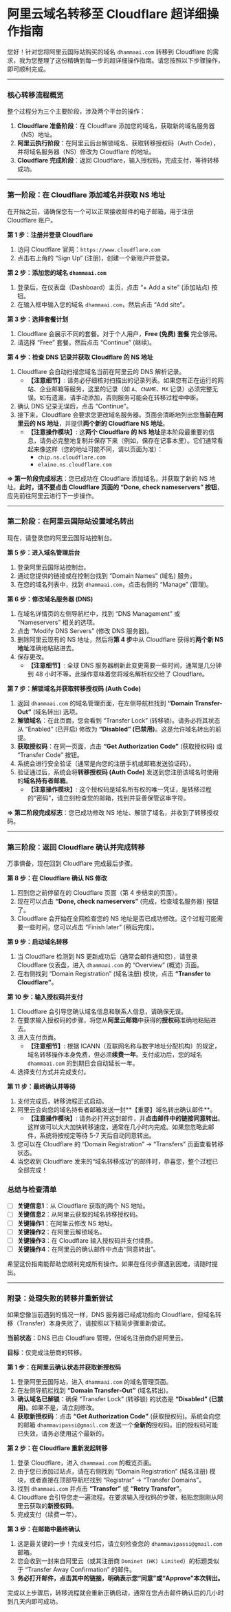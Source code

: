 # 阿里云域名转移至 Cloudflare 超详细操作指南

您好！针对您将阿里云国际站购买的域名 `dhammaai.com` 转移到 Cloudflare 的需求，我为您整理了这份精确到每一步的超详细操作指南。请您按照以下步骤操作，即可顺利完成。

---

### **核心转移流程概览**

整个过程分为三个主要阶段，涉及两个平台的操作：

1.  **Cloudflare 准备阶段**：在 Cloudflare 添加您的域名，获取新的域名服务器（NS）地址。
2.  **阿里云执行阶段**：在阿里云后台解锁域名、获取转移授权码（Auth Code），并将域名服务器（NS）修改为 Cloudflare 的地址。
3.  **Cloudflare 完成阶段**：返回 Cloudflare，输入授权码，完成支付，等待转移成功。

---

### **第一阶段：在 Cloudflare 添加域名并获取 NS 地址**

在开始之前，请确保您有一个可以正常接收邮件的电子邮箱，用于注册 Cloudflare 账户。

**第 1 步：注册并登录 Cloudflare**
1.  访问 Cloudflare 官网：`https://www.cloudflare.com`
2.  点击右上角的 “Sign Up” (注册)，创建一个新账户并登录。

**第 2 步：添加您的域名 `dhammaai.com`**
1.  登录后，在仪表盘（Dashboard）主页，点击 “+ Add a site” (添加站点) 按钮。
2.  在输入框中输入您的域名 `dhammaai.com`，然后点击 “Add site”。

**第 3 步：选择套餐计划**
1.  Cloudflare 会展示不同的套餐。对于个人用户，**Free (免费) 套餐** 完全够用。
2.  请选择 “Free” 套餐，然后点击 “Continue” (继续)。

**第 4 步：检查 DNS 记录并获取 Cloudflare 的 NS 地址**
1.  Cloudflare 会自动扫描您域名当前在阿里云的 DNS 解析记录。
    *   **【注意细节】**: 请务必仔细核对扫描出的记录列表。如果您有正在运行的网站、企业邮箱等服务，这里的记录（如 `A`、`CNAME`、`MX` 记录）必须完整无误。如有遗漏，请手动添加，否则服务可能会在转移过程中中断。
2.  确认 DNS 记录无误后，点击 “Continue”。
3.  接下来，Cloudflare 会要求您更改域名服务器。页面会清晰地列出您**当前在阿里云的 NS 地址**，并提供**两个新的 Cloudflare NS 地址**。
    *   **【注意操作模块】**: 这**两个 Cloudflare 的 NS 地址**是本阶段最重要的信息，请务必完整地复制并保存下来（例如，保存在记事本里）。它们通常看起来像这样（您的地址可能不同，请以页面为准）：
        *   `chip.ns.cloudflare.com`
        *   `elaine.ns.cloudflare.com`

**=> 第一阶段完成标志**：您已成功在 Cloudflare 添加域名，并获取了新的 NS 地址。**此时，请不要点击 Cloudflare 页面的 “Done, check nameservers” 按钮**，应先前往阿里云进行下一步操作。

---

### **第二阶段：在阿里云国际站设置域名转出**

现在，请登录您的阿里云国际站控制台。

**第 5 步：进入域名管理后台**
1.  登录阿里云国际站控制台。
2.  通过您提供的链接或在控制台找到 “Domain Names” (域名) 服务。
3.  在您的域名列表中，找到 `dhammaai.com`，点击右侧的 “Manage” (管理)。

**第 6 步：修改域名服务器 (DNS)**
1.  在域名详情页的左侧导航栏中，找到 “DNS Management” 或 “Nameservers” 相关的选项。
2.  点击 “Modify DNS Servers” (修改 DNS 服务器)。
3.  删除阿里云现有的 NS 地址，然后将**第 4 步**中从 Cloudflare 获得的**两个新 NS 地址**准确地粘贴进去。
4.  保存更改。
    *   **【注意细节】**: 全球 DNS 服务器刷新此变更需要一些时间，通常是几分钟到 48 小时不等。此操作意味着您将域名解析权交给了 Cloudflare。

**第 7 步：解锁域名并获取转移授权码 (Auth Code)**
1.  返回 `dhammaai.com` 的域名管理页面，在左侧导航栏找到 **“Domain Transfer-Out”** (域名转出) 选项。
2.  **解锁域名**：在此页面，您会看到 “Transfer Lock” (转移锁)。请务必将其状态从 “Enabled” (已开启) 修改为 **“Disabled” (已禁用)**。这是允许域名转出的前提。
3.  **获取授权码**：在同一页面，点击 **“Get Authorization Code”** (获取授权码) 或 “Transfer Code” 按钮。
4.  系统会进行安全验证（通常是向您的注册手机或邮箱发送验证码）。
5.  验证通过后，系统会将**转移授权码 (Auth Code)** 发送到您注册该域名时使用的**域名持有者邮箱**。
    *   **【注意操作模块】**: 这个授权码是域名所有权的唯一凭证，是转移过程的“密码”，请立刻检查您的邮箱，找到并妥善保管这串字符。

**=> 第二阶段完成标志**：您已成功修改 NS 地址、解锁了域名，并收到了转移授权码。

---

### **第三阶段：返回 Cloudflare 确认并完成转移**

万事俱备，现在回到 Cloudflare 完成最后步骤。

**第 8 步：在 Cloudflare 确认 NS 修改**
1.  回到您之前停留在的 Cloudflare 页面（第 4 步结束的页面）。
2.  现在可以点击 **“Done, check nameservers”** (完成，检查域名服务器) 按钮了。
3.  Cloudflare 会开始在全网检查您的 NS 地址是否已成功修改。这个过程可能需要一些时间，您可以点击 “Finish later” (稍后完成)。

**第 9 步：启动域名转移**
1.  当 Cloudflare 检测到 NS 更新成功后（通常会邮件通知您），请登录 Cloudflare 仪表盘，进入 `dhammaai.com` 的 “Overview” (概览) 页面。
2.  在右侧找到 “Domain Registration” (域名注册) 模块，点击 **“Transfer to Cloudflare”**。

**第 10 步：输入授权码并支付**
1.  Cloudflare 会引导您确认域名信息和联系人信息，请确保无误。
2.  在要求输入授权码的步骤，将您从**阿里云邮箱**中获得的**授权码**准确地粘贴进去。
3.  进入支付页面。
    *   **【注意细节】**: 根据 ICANN（互联网名称与数字地址分配机构）的规定，域名转移操作本身免费，但必须**续费一年**。支付成功后，您的域名 `dhammaai.com` 的到期日会自动延长一年。
4.  选择支付方式并完成支付。

**第 11 步：最终确认并等待**
1.  支付完成后，转移流程正式启动。
2.  阿里云会向您的域名持有者邮箱发送一封**【重要】域名转出确认邮件**。
    *   **【注意操作模块】**: 请务必打开这封邮件，并**点击邮件中的链接同意转出**。这样做可以大大加快转移速度，通常在几小时内完成。如果您忽略此邮件，系统将按规定等待 5-7 天后自动同意转出。
3.  您可以在 Cloudflare 的 “Domain Registration” -> “Transfers” 页面查看转移状态。
4.  当您收到 Cloudflare 发来的“域名转移成功”的邮件时，恭喜您，整个过程已全部完成！

### **总结与检查清单**

- [ ] **关键信息1**：从 Cloudflare 获取的两个 NS 地址。
- [ ] **关键信息2**：从阿里云获取的域名转移授权码。
- [ ] **关键操作1**：在阿里云修改 NS 地址。
- [ ] **关键操作2**：在阿里云解锁域名。
- [ ] **关键操作3**：在 Cloudflare 输入授权码并支付续费。
- [ ] **关键操作4**：在阿里云的确认邮件中点击“同意转出”。

希望这份指南能帮助您顺利完成所有操作。如果在任何步骤遇到困难，请随时提出。

---

### **附录：处理失败的转移并重新尝试**

如果您像当前遇到的情况一样，DNS 服务器已经成功指向 Cloudflare，但域名转移（Transfer）本身失败了，请按照以下精简步骤重新尝试。

**当前状态**：DNS 已由 Cloudflare 管理，但域名注册商仍是阿里云。

**目标**：仅完成注册商的转移。

**第 1 步：在阿里云确认状态并获取新授权码**

1.  登录阿里云国际站，进入 `dhammaai.com` 的域名管理页面。
2.  在左侧导航栏找到 **“Domain Transfer-Out”** (域名转出)。
3.  **确认域名已解锁**：确保 “Transfer Lock” (转移锁) 的状态是 **“Disabled” (已禁用)**。如果不是，请立刻修改。
4.  **获取新授权码**：点击 **“Get Authorization Code”** (获取授权码)。系统会向您的邮箱 `dhammavipassi@gmail.com` 发送一个**全新的**授权码。旧的授权码可能已失效，请务必使用这个最新的。

**第 2 步：在 Cloudflare 重新发起转移**

1.  登录 Cloudflare，进入 `dhammaai.com` 的概览页面。
2.  由于您已添加过站点，请在右侧找到 “Domain Registration” (域名注册) 模块，或者直接在顶部导航栏找到 “Registrar” -> “Transfer Domains”。
3.  找到 `dhammaai.com` 并点击 **“Transfer”** 或 **“Retry Transfer”**。
4.  Cloudflare 会引导您走一遍流程。在要求输入授权码的步骤，粘贴您刚刚从阿里云获取的**新授权码**。
5.  完成支付（续费一年）。

**第 3 步：在邮箱中最终确认**

1.  这是最关键的一步！完成支付后，请立刻检查您的 `dhammavipassi@gmail.com` 邮箱。
2.  您会收到一封来自阿里云（或其注册商 `Dominet (HK) Limited`）的标题类似于 “Transfer Away Confirmation” 的邮件。
3.  **务必打开邮件，点击其中的链接，明确表示您“同意”或“Approve”本次转出。**

完成以上步骤后，转移流程就会重新正确启动，通常在您点击邮件确认后的几小时到几天内即可成功。